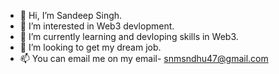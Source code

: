 - 👋 Hi, I’m Sandeep Singh.
- 👀 I’m interested in Web3 devlopment.
- 🌱 I’m currently learning and devloping skills in Web3.
- 💞️ I’m looking to get my dream job.
- 📫 You can email me on my email- snmsndhu47@gmail.com

<!---
snmsndhu/snmsndhu is a ✨ special ✨ repository because its `README.md` (this file) appears on your GitHub profile.
You can click the Preview link to take a look at your changes.
--->
